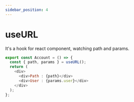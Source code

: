```yaml
---
sidebar_position: 4
---
```


# useURL

It's a hook for react component, watching path and params.

```js
export const Account = () => {
  const { path, params } = useURL();
  return (
    <div>
      <div>Path : {path}</div>
      <div>User : {params.user}</div>
    </div>
  );
};
```
